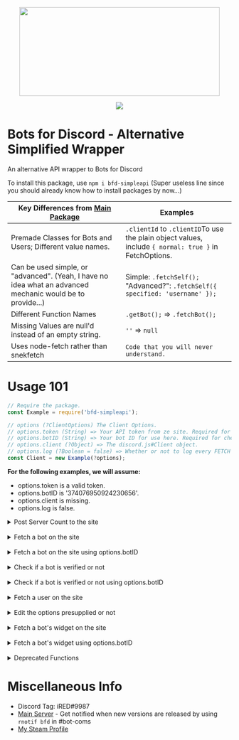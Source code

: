 <div style='text-align: center;'>
    <p>
        <img src='https://i.imgur.com/TvAtKmw.png' width=450 height=200>
    </p>
    <p>
        <a href='https://nodei.co/npm/bfd-simpleapi/'><img src='https://nodei.co/npm/bfd-simpleapi.png'></a>
    </p>
</div>

# Bots for Discord - Alternative Simplified Wrapper

An alternative API wrapper to Bots for Discord

To install this package, use ``npm i bfd-simpleapi`` (Super useless line since you should already know how to install packages by now...)

|Key Differences from [Main Package](https://www.npmjs.com/package/bfd-api)|Examples|
|-|-|
|Premade Classes for Bots and Users; Different value names.|``.clientId`` to ``.clientID``To use the plain object values, include ``{ normal: true }`` in FetchOptions. |
|Can be used simple, or "advanced". (Yeah, I have no idea what an advanced mechanic would be to provide...)|Simple: ``.fetchSelf();``<br>"Advanced?": ``.fetchSelf({ specified: 'username' });``|
|Different Function Names|``.getBot();`` => ``.fetchBot();``|
|Missing Values are null'd instead of an empty string.|`''` => `null`|
|Uses node-fetch rather than snekfetch|``Code that you will never understand.``|

# Usage 101

```js
// Require the package.
const Example = require('bfd-simpleapi');

// options (?ClientOptions) The Client Options.
// options.token (String) => Your API token from ze site. Required for POST functions, like setting server count. If you are not going to use this (no posting server count), just put 'none'
// options.botID (String) => Your bot ID for use here. Required for checking self things. Put 'none' if this is not going to be for usage.
// options.client (?Object) => The discord.js#Client object.
// options.log (?Boolean = false) => Whether or not to log every FETCH action.
const Client = new Example(?options);
```

**For the following examples, we will assume:**
* options.token is a valid token.
* options.botID is '374076950924230656'.
* options.client is missing.
* options.log is false.

<details>
<summary>Post Server Count to the site</summary>

```js
// Post your server count to your bot.
// options (?PostOptions) => Post the amount of servers your bot is in. Not needed if you had supplied a valid client object on initialization.
// options.guildCount (?Number) => Define the server count to push to the site. Not needed if client is pre-supplied, but defining options.guildCount WILL override.
// options.token (?String) => Set the API token for input. (Doesn't change Client.options)
// options.botID (?String) => Set the botID for input. (Doesn't change Client.options)
Client.setCount(?options);
Client.setCount({ guildCount: 1337 }); // Don't even bother.
Client.setCount({ guildCount: 1000, token: 'RealToken', botID: 'RealBotID' }); // Failure.
```

</details>
<br>
<details>
<summary>Fetch a bot on the site</summary>

```js
// Fetch a bot from the list.
// botID (String) => The bot ID to fetch.
// options (?FetchOptions) => A specific thing to get, like "verified" or "username"
Client.fetchBot(botID, ?options);
Client.fetchBot('463803888072523797');
Client.fetchBot('463803888072523797', { specified: 'username' }); // ListBot
```

</details>
<br>
<details>
<summary>Fetch a bot on the site using options.botID</summary>

```js
// Fetch a bot from the list using options.botID.
// options (?FetchOptions) => A specific thing to get, like "verified" or "username"
Client.fetchSelf(?options);
Client.fetchSelf();
Client.fetchSelf({ specified: 'username' }); // ListBot
```

</details>
<br>
<details>
<summary>Check if a bot is verified or not</summary>

```js
// Check if a bot is verified or not. (This is the only different from the official one; This one here returns a boolean, not a string "true" or "false")
// botID (String) => The bot ID to check.
Client.isVerified(botID);
Client.isVerified('463803888072523797'); // true
```

</details>
<br>
<details>
<summary>Check if a bot is verified or not using options.botID</summary>

```js
// Check if a bot is verified using this.options.botID
Client.isVerifiedSelf(); // true
```

</details>
<br>
<details>
<summary>Fetch a user on the site</summary>

```js
// Fetch a user that has logged on the site.
// userID (String) => The user ID to check.
// options (?FetchOptions) => A specific thing to get, like "tag"
Client.fetchUser(userID, ?options);
Client.fetchUser('235593018332282884');
Client.fetchUser('235593018332282884', { specified: 'tag' }); // iRED#9987
```

</details>
<br>
<details>
<summary>Edit the options presupplied or not</summary>

```js
// Edit a value with a convenience function.
// options (ClientOptions) => The Client Options to edit.
// preset (?Boolean) => Whether or not to use the default client options as the reference for editing. (Please don't touch the code)
Client.edit(options, ?preset = false);
Client.edit({ token: '100% Real Token Mate' }); // { token: '100% Real Token Mate', ... }
```

</details>
<br>
<details>
<summary>Fetch a bot's widget on the site</summary>

```js
// Fetch the widget on the site.
// botID (String) => The bot ID for the widget.
// options (?WidgetFetchOptions) => The widget fetch options.
// options.width (?Number) => The widget width to set.
// options.height (?Number) => The widget height to set.
Client.fetchWidget(botID, ?options);
Client.fetchWidget('463803888072523797'); // Buffer
Client.fetchWidget('463803888072523797', { height: 666, width: 999 }); // Buffer but with Meme Intensified.
```

An Example Widget Preview:

<a href='https://botsfordiscord.com/bots/374076950924230656'><img src='https://botsfordiscord.com/api/bot/374076950924230656/widget' height=160 width=355 alt='Preview Unavailable'></a>

</details>
<br>
<details>
<summary>Fetch a bot's widget using options.botID</summary>

```js
// Fetch the widget on the site using options.botID.
// options (?WidgetFetchOptions) => The widget fetch options.
Client.fetchWidgetSelf(?options);
```

</details>
<br>

<details>
<summary>Deprecated Functions</summary>

* ``setCount`` => ``setGuilds``
* ``checkVerif`` => ``isVerified``
* ``checkVerifSelf`` => ``isVerifiedSelf``

</details>

# Miscellaneous Info

* Discord Tag: iRED#9987
* [Main Server](https://discord.gg/JTY8MnW) - Get notified when new versions are released by using ``rnotif bfd`` in #bot-coms
* [My Steam Profile](https://steamcommunity.com/id/ired_me)